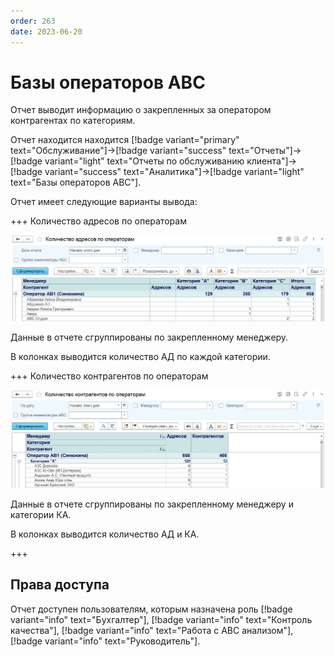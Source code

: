 ```yaml
---
order: 263
date: 2023-06-20
---
```

# Базы операторов АВС

Отчет выводит информацию о закрепленных за оператором контрагентах по категориям.

Отчет находится находится [!badge variant="primary" text="Обслуживание"]->[!badge variant="success" text="Отчеты"]->[!badge variant="light" text="Отчеты по обслуживанию клиента"]->[!badge variant="success" text="Аналитика"]->[!badge variant="light" text="Базы операторов АВС"].

Отчет имеет следующие варианты вывода:

+++ Количество адресов по операторам

![](/images/Отчет_количество_адресов_по_операторам.jpg)

Данные в отчете сгруппированы по закрепленному менеджеру.

В колонках выводится количество АД по каждой категории.

+++ Количество контрагентов по операторам

![](/images/Отчет_количество_контрагентов_по_операторам.jpg)

Данные в отчете сгруппированы по закрепленному менеджеру и категории КА.

В колонках выводится количество АД и КА.

+++

## Права доступа

Отчет доступен пользователям, которым назначена роль [!badge variant="info" text="Бухгалтер"], [!badge variant="info" text="Контроль качества"], [!badge variant="info" text="Работа с АВС анализом"], [!badge variant="info" text="Руководитель"].

